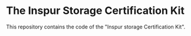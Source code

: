 The Inspur Storage Certification Kit
=======================================

This repository contains the code of the "Inspur storage Certification Kit".
